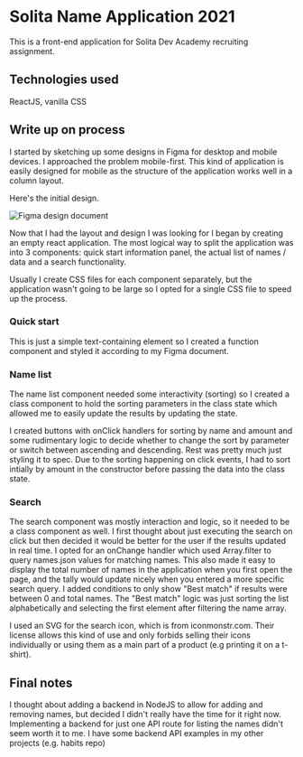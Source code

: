 # Solita Name Application 2021

This is a front-end application for Solita Dev Academy recruiting assignment.

## Technologies used

ReactJS, vanilla CSS

## Write up on process

I started by sketching up some designs in Figma for desktop and mobile devices. I approached the problem mobile-first. This kind of application is easily designed for mobile as the structure of the application works well in a column layout.

Here's the initial design.

![Figma design document](https://i.ibb.co/pf1nRyx/solita-figma-sketch.png)

Now that I had the layout and design I was looking for I began by creating an empty react application. The most logical way to split the application was into 3 components: quick start information panel, the actual list of names / data and a search functionality.

Usually I create CSS files for each component separately, but the application wasn't going to be large so I opted for a single CSS file to speed up the process.

### Quick start

This is just a simple text-containing element so I created a function component and styled it according to my Figma document.

### Name list

The name list component needed some interactivity (sorting) so I created a class component to hold the sorting parameters in the class state which allowed me to easily update the results by updating the state.

I created buttons with onClick handlers for sorting by name and amount and some rudimentary logic to decide whether to change the sort by parameter or switch between ascending and descending. Rest was pretty much just styling it to spec. Due to the sorting happening on click events, I had to sort intially by amount in the constructor before passing the data into the class state.

### Search

The search component was mostly interaction and logic, so it needed to be a class component as well. I first thought about just executing the search on click but then decided it would be better for the user if the results updated in real time. I opted for an onChange handler which used Array.filter to query names.json values for matching names. This also made it easy to display the total number of names in the application when you first open the page, and the tally would update nicely when you entered a more specific search query. 
I added conditions to only show "Best match" if results were between 0 and total names. The "Best match" logic was just sorting the list alphabetically and selecting the first element after filtering the name array.

I used an SVG for the search icon, which is from iconmonstr.com. Their license allows this kind of use and only forbids selling their icons individually or using them as a main part of a product (e.g printing it on a t-shirt).

## Final notes

I thought about adding a backend in NodeJS to allow for adding and removing names, but decided I didn't really have the time for it right now. Implementing a backend for just one API route for listing the names didn't seem worth it to me. I have some backend API examples in my other projects (e.g. habits repo)
